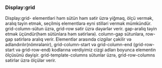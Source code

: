 ### Display:grid
Display:grid- elementləri həm sütün həm sətir üzrə yiğmaq, ölçü vermək, aralıq təyin etmək, seçilmiş elementlərə eyni stilləri vermək mümkündür. grid-column-sütun üzrə, grid-row sətir üzrə dəyərlər verir. gap-araliq təyin etmək üçündür(həm sütünlara həm sətirlərə). column-gap sütunlara, row-gap sətirlərə aralıq verir. Elementlər arasında cizgilər çəkilir və adlandırılır(nömrələnir), grid-column-start və grid-column-end (grid-row-start və grid-row-end) kodlarına verdiyimiz cizgi adları boyunca elementin ölçüsünü dəyişir.
grid-template-columns sütunlar üzrə, grid-row-columns sətirlər üzrə ölçülər verir.